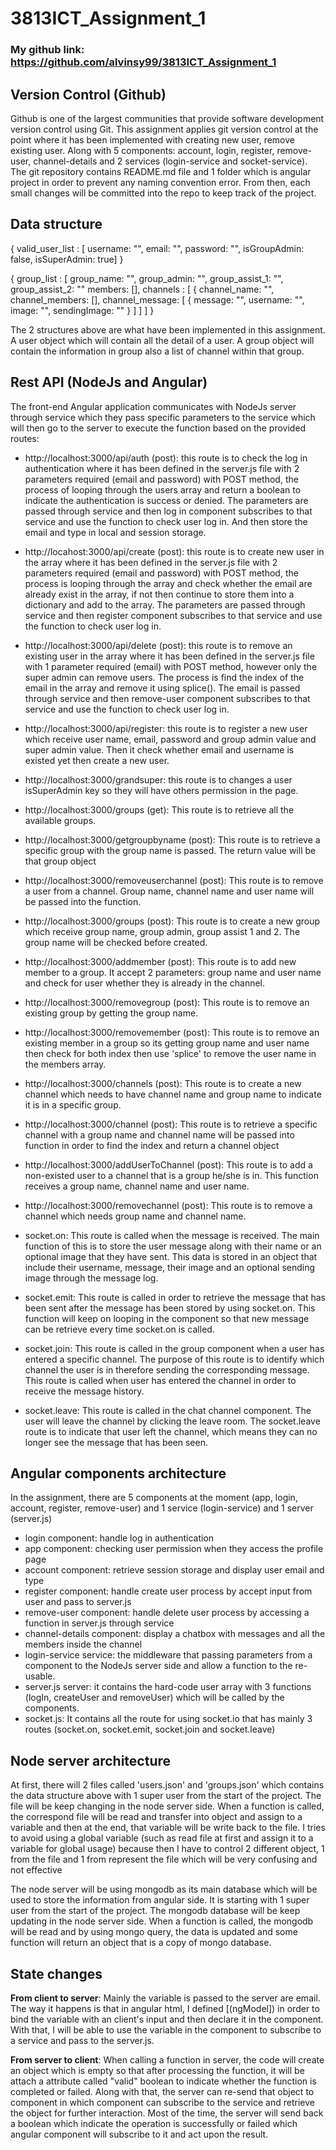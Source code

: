 # 3813ICT_Assignment_1

### My github link: https://github.com/alvinsy99/3813ICT_Assignment_1
## Version Control (Github)
Github is one of the largest communities that provide software development version control using Git.
This assignment applies git version control at the point where it has been implemented with creating new user, remove existing user. 
Along with 5 components: account, login, register, remove-user, channel-details and 2 services (login-service and socket-service).
The git repository contains README.md file and 1 folder which is angular project in order to prevent any naming convention error.
From then, each small changes will be committed into the repo to keep track of the project.


## Data structure
{ valid_user_list : [
                      username: "",
                      email: "",
                      password: "",
                      isGroupAdmin: false,
                      isSuperAdmin: true] }

{ group_list : [
                  group_name: "",
                  group_admin: "",
                  group_assist_1: "",
                  group_assist_2: ""
                  members: [],
                  channels : [
                                { channel_name: "",
                                  channel_members: [],
                                  channel_message: [ { 
                                                                    message: "",
                                                                    username: "",
                                                                    image: "",
                                                                    sendingImage: ""
                                                                    } ]
                             ]
                  ] }
                  
The 2 structures above are what have been implemented in this assignment. A user object which will contain all the detail of a user. A group object will contain the information in group also a list of channel within that group.

## Rest API (NodeJs and Angular)
The front-end Angular application communicates with NodeJs server through service which they pass specific parameters to the service which will then go to the server to execute the function based on the provided routes:

+ http://localhost:3000/api/auth (post): this route is to check the log in authentication where it has been defined in the server.js file with 2 parameters required (email and password) with POST method, the process of looping through the users array and return a boolean to indicate the authentication is success or denied. The parameters are passed through service and then log in component subscribes to that service and use the function to check user log in. And then store the email and type in local and session storage.
+ http://locahost:3000/api/create (post): this route is to create new user in the array where it has been defined in the server.js file with 2 parameters required (email and password) with POST method, the process is looping through the array and check whether the email are already exist in the array, if not then continue to store them into a dictionary and add to the array. The parameters are passed through service and then register component subscribes to that service and use the function to check user log in.
+ http://localhost:3000/api/delete (post): this route is to remove an existing user in the array where it has been defined in the server.js file with 1 parameter required (email) with POST method, however only the super admin can remove users. The process is find the index of the email in the array and remove it using splice(). The email is passed through service and then remove-user component subscribes to that service and use the function to check user log in.
+ http://localhost:3000/api/register: this route is to register a new user which receive user name, email, password and group admin value and super admin value. Then it check whether email and username is existed yet then create a new user.
+ http://localhost:3000/grandsuper: this route is to changes a user isSuperAdmin key so they will have others permission in the page.

+ http://localhost:3000/groups (get): This route is to retrieve all the available groups.
+ http://localhost:3000/getgroupbyname (post): This route is to retrieve a specific group with the group name is passed. The return value will be that group object
+ http://localhost:3000/removeuserchannel (post): This route is to remove a user from a channel. Group name, channel name and user name will be passed into the function.
+ http://localhost:3000/groups (post): This route is to create a new group which receive group name, group admin, group assist 1 and 2. The group name will be checked before created.
+ http://localhost:3000/addmember (post): This route is to add new member to a group. It accept 2 parameters: group name and user name and check for user whether they is already in the channel.
+ http://localhost:3000/removegroup (post): This route is to remove an existing group by getting the group name.
+ http://localhost:3000/removemember (post): This route is to remove an existing member in a group so its getting group name and user name then check for both index then use 'splice' to remove the user name in the members array.

+ http://localhost:3000/channels (post): This route is to create a new channel which needs to have channel name and group name to indicate it is in a specific group.
+ http://localhost:3000/channel (post): This route is to retrieve a specific channel with a group name and channel name will be passed into function in order to find the index and return a channel object
+ http://localhost:3000/addUserToChannel (post): This route is to add a non-existed user to a channel that is a group he/she is in. This function receives a group name, channel name and user name.
+ http://localhost:3000/removechannel (post): This route is to remove a channel which needs group name and channel name.
+ socket.on: This route is called when the message is received. The main function of this is to store the user message along with their name or an optional image that they have sent. This data is stored in an object that include their username, message, their image and an optional sending image through the message log.
+ socket.emit: This route is called in order to retrieve the message that has been sent after the message has been stored by using socket.on. This function will keep on looping in the component so that new message can be retrieve every time socket.on is called.
+ socket.join: This route is called in the group component when a user has entered a specific channel. The purpose of this route is to identify which channel the user is in therefore sending the corresponding message. This route is called when user has entered the channel in order to receive the message history.
+ socket.leave: This route is called in the chat channel component. The user will leave the channel by clicking the leave room. The socket.leave route is to indicate that user left the channel, which means they can no longer see the message that has been seen.

## Angular components architecture
In the assignment, there are 5 components at the moment (app, login, account, register, remove-user) and 1 service (login-service) and 1 server (server.js)
+ login component: handle log in authentication 
+ app component: checking user permission when they access the profile page
+ account component: retrieve session storage and display user email and type
+ register component: handle create user process by accept input from user and pass to server.js
+ remove-user component: handle delete user process by accessing a function in server.js through service
+ channel-details component: display a chatbox with messages and all the members inside the channel
+ login-service service: the middleware that passing parameters from a component to the NodeJs server side and allow a function to the re-usable.
+ server.js server: it contains the hard-code user array with 3 functions (logIn, createUser and removeUser) which will be called by the components.
+ socket.js: It contains all the route for using socket.io that has mainly 3 routes (socket.on, socket.emit, socket.join and socket.leave)

## Node server architecture
At first, there will 2 files called 'users.json' and 'groups.json' which contains the data structure above with 1 super user from the start of the project.
The file will be keep changing in the node server side. When a function is called, the correspond file will be read and transfer into object and assign to a variable and then at the end, that variable will be write back to the file. 
I tries to avoid using a global variable (such as read file at first and assign it to a variable for global usage) because then I have to control 2 different object, 1 from the file and 1 from represent the file which will be very confusing and not effective

The node server will be using mongodb as its main database which will be used to store the information from angular side. It is starting with 1 super user from the start of the project.
The mongodb database will be keep updating in the node server side. When a function is called, the mongodb will be read and by using mongo query, the data is updated and some function will return an object that is a copy of mongo database.

## State changes
**From client to server**: Mainly the variable is passed to the server are email. The way it happens is that in angular html, I defined [(ngModel]) in order to bind the variable with an client's input and then declare it in the component. With that, I will be able to use the variable in the component to subscribe to a service and pass to the server.js. 

**From server to client**: When calling a function in server, the code will create an object which is empty so that after processing the function, it will be attach a attribute called "valid" boolean to indicate whether the function is completed or failed. Along with that, the server can re-send that object to component in which component can subscribe to the service and retrieve the object for further interaction. Most of the time, the server will send back a boolean which indicate the operation is successfully or failed which angular component will subscribe to it and act upon the result.

